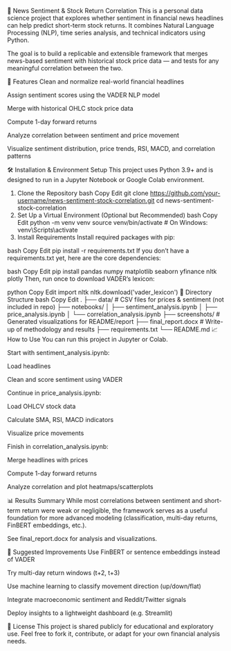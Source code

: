 🧠 News Sentiment & Stock Return Correlation
This is a personal data science project that explores whether sentiment in financial news headlines can help predict short-term stock returns. It combines Natural Language Processing (NLP), time series analysis, and technical indicators using Python.

The goal is to build a replicable and extensible framework that merges news-based sentiment with historical stock price data — and tests for any meaningful correlation between the two.

📌 Features
Clean and normalize real-world financial headlines

Assign sentiment scores using the VADER NLP model

Merge with historical OHLC stock price data

Compute 1-day forward returns

Analyze correlation between sentiment and price movement

Visualize sentiment distribution, price trends, RSI, MACD, and correlation patterns

🛠️ Installation & Environment Setup
This project uses Python 3.9+ and is designed to run in a Jupyter Notebook or Google Colab environment.

1. Clone the Repository
bash
Copy
Edit
git clone https://github.com/your-username/news-sentiment-stock-correlation.git
cd news-sentiment-stock-correlation
2. Set Up a Virtual Environment (Optional but Recommended)
bash
Copy
Edit
python -m venv venv
source venv/bin/activate     # On Windows: venv\Scripts\activate
3. Install Requirements
Install required packages with pip:

bash
Copy
Edit
pip install -r requirements.txt
If you don’t have a requirements.txt yet, here are the core dependencies:

bash
Copy
Edit
pip install pandas numpy matplotlib seaborn yfinance nltk plotly
Then, run once to download VADER’s lexicon:

python
Copy
Edit
import nltk
nltk.download('vader_lexicon')
📂 Directory Structure
bash
Copy
Edit
.
├── data/                     # CSV files for prices & sentiment (not included in repo)
├── notebooks/
│   ├── sentiment_analysis.ipynb
│   ├── price_analysis.ipynb
│   └── correlation_analysis.ipynb
├── screenshots/              # Generated visualizations for README/report
├── final_report.docx         # Write-up of methodology and results
├── requirements.txt
└── README.md
📈 How to Use
You can run this project in Jupyter or Colab.

Start with sentiment_analysis.ipynb:

Load headlines

Clean and score sentiment using VADER

Continue in price_analysis.ipynb:

Load OHLCV stock data

Calculate SMA, RSI, MACD indicators

Visualize price movements

Finish in correlation_analysis.ipynb:

Merge headlines with prices

Compute 1-day forward returns

Analyze correlation and plot heatmaps/scatterplots

📊 Results Summary
While most correlations between sentiment and short-term return were weak or negligible, the framework serves as a useful foundation for more advanced modeling (classification, multi-day returns, FinBERT embeddings, etc.).

See final_report.docx for analysis and visualizations.

📌 Suggested Improvements
Use FinBERT or sentence embeddings instead of VADER

Try multi-day return windows (t+2, t+3)

Use machine learning to classify movement direction (up/down/flat)

Integrate macroeconomic sentiment and Reddit/Twitter signals

Deploy insights to a lightweight dashboard (e.g. Streamlit)

📄 License
This project is shared publicly for educational and exploratory use. Feel free to fork it, contribute, or adapt for your own financial analysis needs.
